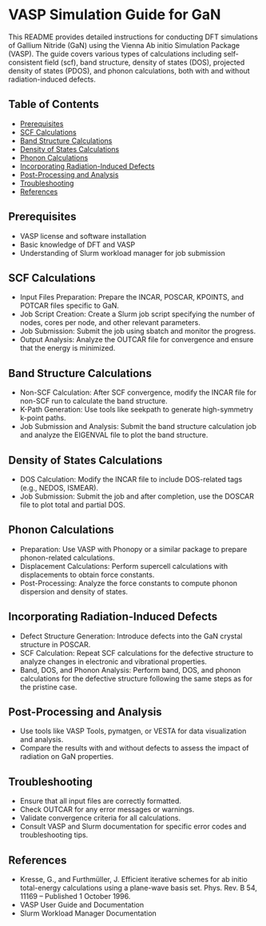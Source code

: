 # VASP Simulation Guide for GaN
This README provides detailed instructions for conducting DFT simulations of Gallium Nitride (GaN) using the Vienna Ab initio Simulation Package (VASP). The guide covers various types of calculations including self-consistent field (scf), band structure, density of states (DOS), projected density of states (PDOS), and phonon calculations, both with and without radiation-induced defects.

## Table of Contents
- [Prerequisites](https://github.com/rayid-mojumder/DFT-simulation-VASP/blob/main/README.md#prerequisites)
- [SCF Calculations](https://github.com/rayid-mojumder/DFT-simulation-VASP/blob/main/README.md#scf-calculations)
- [Band Structure Calculations](https://github.com/rayid-mojumder/DFT-simulation-VASP/blob/main/README.md#band-structure-calculations)
- [Density of States Calculations](https://github.com/rayid-mojumder/DFT-simulation-VASP/blob/main/README.md#density-of-states-calculations)
- [Phonon Calculations](https://github.com/rayid-mojumder/DFT-simulation-VASP/blob/main/README.md#phonon-calculations)
- [Incorporating Radiation-Induced Defects](https://github.com/rayid-mojumder/DFT-simulation-VASP/blob/main/README.md#incorporating-radiation-induced-defects)
- [Post-Processing and Analysis](https://github.com/rayid-mojumder/DFT-simulation-VASP/blob/main/README.md#post-processing-and-analysis)
- [Troubleshooting](https://github.com/rayid-mojumder/DFT-simulation-VASP/blob/main/README.md#troubleshooting)
- [References](https://github.com/rayid-mojumder/DFT-simulation-VASP/blob/main/README.md#references)

## Prerequisites
* VASP license and software installation
* Basic knowledge of DFT and VASP
* Understanding of Slurm workload manager for job submission

## SCF Calculations
* Input Files Preparation: Prepare the INCAR, POSCAR, KPOINTS, and POTCAR files specific to GaN.
* Job Script Creation: Create a Slurm job script specifying the number of nodes, cores per node, and other relevant parameters.
* Job Submission: Submit the job using sbatch and monitor the progress.
* Output Analysis: Analyze the OUTCAR file for convergence and ensure that the energy is minimized.

## Band Structure Calculations
* Non-SCF Calculation: After SCF convergence, modify the INCAR file for non-SCF run to calculate the band structure.
* K-Path Generation: Use tools like seekpath to generate high-symmetry k-point paths.
* Job Submission and Analysis: Submit the band structure calculation job and analyze the EIGENVAL file to plot the band structure.

## Density of States Calculations
* DOS Calculation: Modify the INCAR file to include DOS-related tags (e.g., NEDOS, ISMEAR).
* Job Submission: Submit the job and after completion, use the DOSCAR file to plot total and partial DOS.

## Phonon Calculations
* Preparation: Use VASP with Phonopy or a similar package to prepare phonon-related calculations.
* Displacement Calculations: Perform supercell calculations with displacements to obtain force constants.
* Post-Processing: Analyze the force constants to compute phonon dispersion and density of states.

## Incorporating Radiation-Induced Defects
* Defect Structure Generation: Introduce defects into the GaN crystal structure in POSCAR.
* SCF Calculation: Repeat SCF calculations for the defective structure to analyze changes in electronic and vibrational properties.
* Band, DOS, and Phonon Analysis: Perform band, DOS, and phonon calculations for the defective structure following the same steps as for the pristine case.

## Post-Processing and Analysis
* Use tools like VASP Tools, pymatgen, or VESTA for data visualization and analysis.
* Compare the results with and without defects to assess the impact of radiation on GaN properties.

## Troubleshooting
* Ensure that all input files are correctly formatted.
* Check OUTCAR for any error messages or warnings.
* Validate convergence criteria for all calculations.
* Consult VASP and Slurm documentation for specific error codes and troubleshooting tips.

## References
* Kresse, G., and Furthmüller, J. Efficient iterative schemes for ab initio total-energy calculations using a plane-wave basis set. Phys. Rev. B 54, 11169 – Published 1 October 1996.
* VASP User Guide and Documentation
* Slurm Workload Manager Documentation
